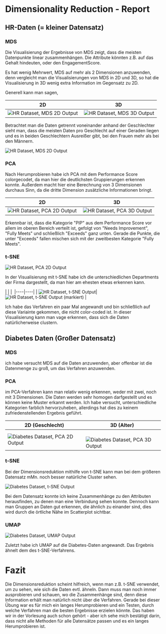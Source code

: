 # Dimensionality Reduction - Report

## HR-Daten (= kleiner Datensatz)

### MDS

Die Visualisierung der Ergebnisse von MDS zeigt, dass die meisten Datenpunkte linear zusammenhängen. Die Attribute könnten z.B. auf das Gehalt hindeuten, oder den EngagementScore.

Es hat wenig Mehrwert, MDS auf mehr als 2 Dimensionen anzuwenden, denn vergleicht man die Visualisierungen von MDS in 2D und 3D, so hat die Visualisierung in 3D wenig extra Information im Gegensatz zu 2D.

Generell kann man sagen, 

| 2D | 3D |
|----|----|
| ![HR Dataset, MDS 2D Output](output/HR_MDS_2D.png) | ![HR Dataset, MDS 3D Output](output/HR_MDS_3D.png) |

Betrachtet man die Daten getrennt voneinander anhand der Geschlechter sieht man, dass die meisten Daten pro Geschlecht auf einer Geraden liegen und es in beiden Geschlechtern Ausreißer gibt, bei den Frauen mehr als bei den Männern.

![HR Dataset, MDS 2D Output](output/HR_MDS_Gender.png)

### PCA 

Nach Herumprobieren habe ich PCA mit dem Performance Score colorgecodet, da man hier die deutlichsten Gruppierungen erkennen konnte. Außerdem macht hier eine Berechnung von 3 Dimensionen durchaus Sinn, da die dritte Dimension zusätzliche Informationen bringt.


| 2D | 3D |
|----|----|
| ![HR Dataset, PCA 2D Output](output/HR_PCA_2D.png) | ![HR Dataset, PCA 3D Output](output/HR_PCA_3D.png) | 

Erkennbar ist, dass die Kategorie "PIP" aus dem Performance Score vor allem im oberen Bereich verteilt ist, gefolgt von "Needs Improvement", "Fully Meets" und schließlich "Exceeds" ganz unten. Gerade die Punkte, die unter "Exceeds" fallen mischen sich mit der zweitbesten Kategorie "Fully Meets".


### t-SNE

![HR Dataset, PCA 2D Output](output/HR_TSNE.png) 

In der Visualisierung mit t-SNE habe ich die unterschiedlichen Departments der Firma dargestellt, da man hier am ehesten etwas erkennen kann.


| | | 
|----|----|
| ![HR Dataset, t-SNE Output](output/HR_TSNE_3.png)| ![HR Dataset, t-SNE Output (markiert)](output/HR_TSNE_3.1.jpg) | 

Ich habe das Verfahren ein paar Mal angewandt und bin schließlich auf diese Variainte gekommen, die nicht color-coded ist. In dieser Visualisierung kann man vage erkennen, dass sich die Daten natürlicherweise clustern.

## Diabetes Daten (Großer Datensatz)

### MDS

ich habe versucht MDS auf die Daten anzuwenden, aber offenbar ist die Datenmenge zu groß, um das Verfahren anzuwenden.

### PCA 

im PCA-Verfahren kann man relativ wenig erkennen, weder mit zwei, noch mit 3 Dimensionen. Die Daten werden sehr homogen darfgestellt und es können keine Muster erkannt werden. Ich habe versucht, unterschiedliche Kategorien farblich hervorzuheben, allerdings hat dies zu keinem zufriedenstellenden Ergebnis geführt.

| 2D (Geschlecht) | 3D (Alter)|
|----|----|
| ![Diabetes Dataset, PCA 2D Output](output/DIA_PCA_2D.png) | ![Diabetes Dataset, PCA 3D Output](output/DIA_PCA_3D.png) | 

### t-SNE

Bei der Dimensionsreduktion mithilfe von t-SNE kann man bei dem größeren Datensatz mMn. noch besser natürliche Cluster sehen.

![Diabetes Dataset, t-SNE Output](output/DIA_TSNE.png)

Bei dem Datensatz konnte ich keine Zusammenhänge zu den Attributen herausfinden, zu denen man eine Verbindung sehen konnte. Dennoch kann man Gruppen an Daten gut erkennen, die ähnlich zu einander sind, dies wird durch die örtliche Nähe im Scatterplot sichtbar.

### UMAP

![Diabetes Dataset, UMAP Output](output/DIA_UMAP.png)

Zuletzt habe ich UMAP auf die Diabetes-Daten angewandt. Das Ergebnis ähnelt dem des t-SNE-Verfahrens.

# Fazit

Die Dimensionsreduktion scheint hilfreich, wenn man z.B. t-SNE verwendet, um zu sehen, wie sich die Daten evtl. ähneln. Dann muss man noch immer ausprobieren und schauen, wo die Zusammenhänge sind, denn diese Information erhält man natürlich nicht über die Verfahren. Gerade bei dieser Übung war es für mich ein langes Herumprobieren und ein Testen, durch welche Verfahren man die besten Ergebnisse erzielen könnte. 
Das haben wir in der Vorlesung auch schon gehört - aber ich sehe mich bestätigt darin, dass nicht alle Methoden für alle Datensätze passen und es ein langes Herumprobieren ist.